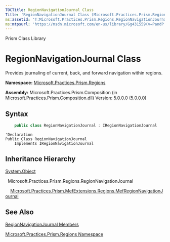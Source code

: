 ```yaml
---
TOCTitle: RegionNavigationJournal Class
Title: 'RegionNavigationJournal Class (Microsoft.Practices.Prism.Regions)'
ms:assetid: 'T:Microsoft.Practices.Prism.Regions.RegionNavigationJournal'
ms:mtpsurl: 'https://msdn.microsoft.com/en-us/library/Gg431559(v=PandP.50)'
---
```


Prism Class Library

RegionNavigationJournal Class
=============================

Provides journaling of current, back, and forward navigation within regions.

**Namespace:** [Microsoft.Practices.Prism.Regions](https://msdn.microsoft.com/en-us/library/microsoft.practices.prism.regions(v=pandp.50))

**Assembly:** Microsoft.Practices.Prism.Composition (in Microsoft.Practices.Prism.Composition.dll) Version: 5.0.0.0 (5.0.0.0)

Syntax
------

```C#
    public class RegionNavigationJournal : IRegionNavigationJournal
```

```VB
'Declaration
Public Class RegionNavigationJournal
	Implements IRegionNavigationJournal
```

Inheritance Hierarchy
---------------------

<span id="familyToggle"></span>[System.Object](http://msdn2.microsoft.com/en-us/library/e5kfa45b)

  Microsoft.Practices.Prism.Regions.RegionNavigationJournal

    [Microsoft.Practices.Prism.MefExtensions.Regions.MefRegionNavigationJournal](https://msdn.microsoft.com/en-us/library/microsoft.practices.prism.mefextensions.regions.mefregionnavigationjournal(v=pandp.50))

See Also
--------


[RegionNavigationJournal Members](https://msdn.microsoft.com/en-us/library/microsoft.practices.prism.regions.regionnavigationjournal_members(v=pandp.50))

[Microsoft.Practices.Prism.Regions Namespace](https://msdn.microsoft.com/en-us/library/microsoft.practices.prism.regions(v=pandp.50))
